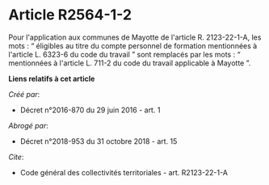 # Article R2564-1-2

Pour l'application aux communes de Mayotte de l'article R. 2123-22-1-A, les mots : “ éligibles au titre du compte personnel
de formation mentionnées à l'article L. 6323-6 du code du travail ” sont remplacés par les mots : “ mentionnées à l'article
L. 711-2 du code du travail applicable à Mayotte ”.

**Liens relatifs à cet article**

_Créé par_:

  - Décret n°2016-870 du 29 juin 2016 - art. 1

_Abrogé par_:

  - Décret n°2018-953 du 31 octobre 2018 - art. 15

_Cite_:

  - Code général des collectivités territoriales - art. R2123-22-1-A
